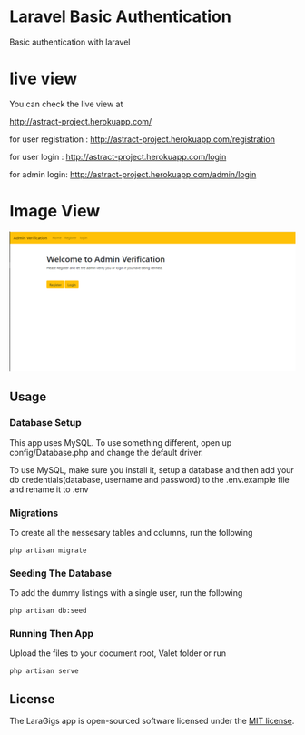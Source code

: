 # Laravel Basic Authentication

Basic authentication with laravel

# live view

You can check the live view at

http://astract-project.herokuapp.com/

for user registration : http://astract-project.herokuapp.com/registration

for user login : http://astract-project.herokuapp.com/login

for admin login: http://astract-project.herokuapp.com/admin/login

# Image View

![Alt text](/public/Capture.PNG "Laravel Auth")

## Usage

### Database Setup
This app uses MySQL. To use something different, open up config/Database.php and change the default driver.

To use MySQL, make sure you install it, setup a database and then add your db credentials(database, username and password) to the .env.example file and rename it to .env

### Migrations
To create all the nessesary tables and columns, run the following
```
php artisan migrate
```

### Seeding The Database
To add the dummy listings with a single user, run the following
```
php artisan db:seed
```

### Running Then App
Upload the files to your document root, Valet folder or run 
```
php artisan serve
```

## License

The LaraGigs app is open-sourced software licensed under the [MIT license](https://opensource.org/licenses/MIT).